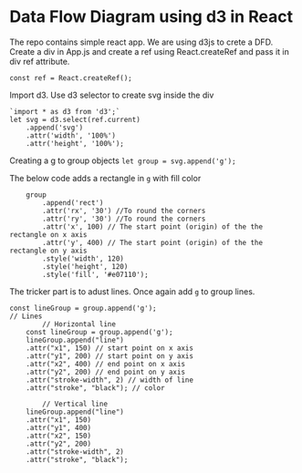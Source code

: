 # Data Flow Diagram using d3 in React

The repo contains simple react app. We are using d3js to crete a DFD.
Create a div in App.js and create a ref using React.createRef and pass it in div ref attribute.


`const ref = React.createRef();`

Import d3. Use d3 selector to create svg inside the div
```
`import * as d3 from 'd3';`
let svg = d3.select(ref.current)
    .append('svg')
    .attr('width', '100%')
    .attr('height', '100%');
```

Creating a g to group objects `let group = svg.append('g');` 

The below code adds a rectangle in `g` with fill color
```
    group
        .append('rect')
        .attr('rx', '30') //To round the corners
        .attr('ry', '30') //To round the corners
        .attr('x', 100) // The start point (origin) of the the rectangle on x axis
        .attr('y', 400) // The start point (origin) of the the rectangle on y axis
        .style('width', 120) 
        .style('height', 120)
        .style('fill', '#e07110');
```
The tricker part is to adust lines. Once again add `g` to group lines. 
```
const lineGroup = group.append('g');
// Lines 
        // Horizontal line
    const lineGroup = group.append('g');
    lineGroup.append("line")
    .attr("x1", 150) // start point on x axis
    .attr("y1", 200) // start point on y axis
    .attr("x2", 400) // end point on x axis
    .attr("y2", 200) // end point on y axis
    .attr("stroke-width", 2) // width of line
    .attr("stroke", "black"); // color

        // Vertical line
    lineGroup.append("line")
    .attr("x1", 150)
    .attr("y1", 400)
    .attr("x2", 150)
    .attr("y2", 200)
    .attr("stroke-width", 2)
    .attr("stroke", "black");
```